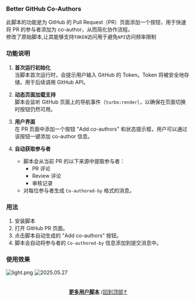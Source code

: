 <a id="top"></a>

<!--NAVIGATION-->
<!--NAVIGATION-END-->
<!--SHIELDS-->
<!--SHIELDS-END-->
<!--HISTORY-->
<!--HISTORY-END-->
<!--TEXT-->

<!--AUTHORS-->
<!--AUTHORS-END-->
<!--SCREENSHOT-->

### Better GitHub Co-Authors

此脚本的功能是为 GitHub 的 Pull Request（PR）页面添加一个按钮，用于快速将 PR 的参与者添加为 co-author，从而简化协作流程。  
修改了原始脚本,让其能够支持`TOKEN`访问用于避免`API`访问频率限制

### 功能说明

1. **首次运行初始化**  
   当脚本首次运行时，会提示用户输入 GitHub 的 Token。Token 将被安全地存储，用于后续调用 GitHub API。

2. **动态页面加载支持**  
   脚本会监听 GitHub 页面上的导航事件（`turbo:render`），以确保在页面切换时按钮仍然可用。

3. **用户界面**  
   在 PR 页面中添加一个按钮 "Add co-authors" 和状态提示框，用户可以通过该按钮一键添加 co-author 信息。

4. **自动获取参与者**
    - 脚本会从当前 PR 的以下来源中提取参与者：
        - PR 评论
        - Review 评论
        - 审核记录
    - 对每位参与者生成 `Co-authored-by` 格式的消息。

### 用法

1. 安装脚本
2. 打开 GitHub PR 页面。
3. 点击脚本自动生成的 "Add co-authors" 按钮。
4. 脚本会自动将参与者的 `Co-authored-by` 信息添加到提交消息中。

### 使用效果

![light.png](https://s2.loli.net/2025/05/27/NQwCL6jeE4WnBog.png)
![2025.05.27](https://s2.loli.net/2025/05/27/mnyBwaU46Jtfbse.png)

<!--SCREENSHOT-END-->
<!--TEXT-END-->

<!--RELATED-->
<!--RELATED-END-->
<!--HELP-->
<!--HELP-END-->
<!--FOOTER-->

<img height="6px" width="100%" src="https://media.chatgptautorefresh.com/images/separators/gradient-aqua.png?latest">
<center><div align="center"><p><a href="https://github.com/ChinaGodMan/UserScripts#readme"><strong>更多用户脚本</strong></a> /<a href="#top">回到顶部↑</a></p></div></center>

<!--FOOTER--END-->
